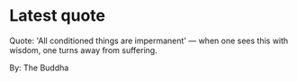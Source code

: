# Latest quote 

Quote: 'All conditioned things are impermanent' — when one sees this with wisdom, one turns away from suffering. 

By: The Buddha